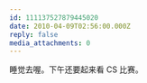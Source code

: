 ```yaml
---
id: 111137527879445020
date: 2010-04-09T02:56:00.000Z
reply: false
media_attachments: 0
---
```


睡觉去喔。下午还要起来看 CS 比赛。 ​​​​

